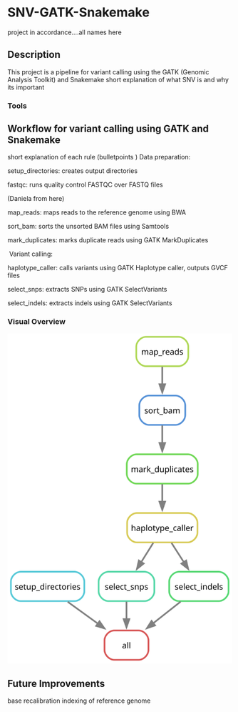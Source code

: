 # SNV-GATK-Snakemake

project in accordance....all names here

## Description
This project is a pipeline for variant calling using the GATK (Genomic Analysis Toolkit) and Snakemake
short explanation of what SNV is and why its important 

### Tools


## Workflow for variant calling using GATK and Snakemake
short explanation of each rule (bulletpoints
)
Data preparation: ​

setup_directories: creates output directories​

fastqc: runs quality control FASTQC over FASTQ files​

(Daniela from here)

map_reads: maps reads to the reference genome using BWA​

sort_bam: sorts the unsorted BAM files using Samtools​

mark_duplicates: marks duplicate reads using GATK MarkDuplicates​

​
Variant calling: ​

haplotype_caller: calls variants using GATK Haplotype caller, outputs GVCF files​

select_snps: extracts SNPs using GATK SelectVariants ​

select_indels: extracts indels using GATK SelectVariants ​




### Visual Overview
![workflow_figure](rulegraph.svg)

## Future Improvements
base recalibration
indexing of reference genome 